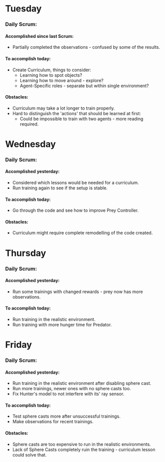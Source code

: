 # Tuesday
### Daily Scrum:
#### Accomplished since last Scrum:
- Partially completed the observations - confused by some of the results.
#### To accomplish today:
- Create Curriculum, things to consider:
	- Learning how to spot objects?
	- Learning how to move around - explore?
	- Agent-Specific roles - separate but within single environment?
#### Obstacles:
- Curriculum may take a lot longer to train properly.
- Hard to distinguish the 'actions' that should be learned at first:
	- Could be impossible to train with two agents - more reading required.
# Wednesday
### Daily Scrum:
#### Accomplished yesterday:
- Considered which lessons would be needed for a curriculum.
- Run training again to see if the setup is stable.
#### To accomplish today:
- Go through the code and see how to improve Prey Controller.
#### Obstacles:
- Curriculum might require complete remodelling of the code created.
# Thursday
### Daily Scrum:
#### Accomplished yesterday:
- Run some trainings with changed rewards - prey now has more observations.
#### To accomplish today:
- Run training in the realistic environment.
- Run training with more hunger time for Predator.

# Friday
### Daily Scrum:
#### Accomplished yesterday:
- Run training in the realistic environment after disabling sphere cast.
- Run more trainings, newer ones with no sphere casts too.
- Fix Hunter's model to not interfere with its' ray sensor.
#### To accomplish today:
- Test sphere casts more after unsuccessful trainings.
- Make observations for recent trainings.
#### Obstacles:
- Sphere casts are too expensive to run in the realistic environments.
- Lack of Sphere Casts completely ruin the training - curriculum lesson could solve that.

